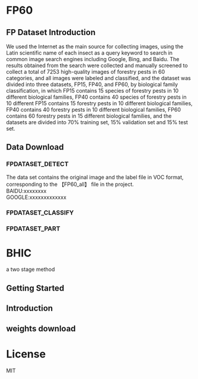 # FP60

## FP Dataset Introduction

We used the Internet as the main source for collecting images, using the Latin scientific name of each insect as a query keyword to search in common image search engines including Google, Bing, and Baidu. The results obtained from the search were collected and manually screened to collect a total of 7253 high-quality images of forestry pests in 60 categories, and all images were labeled and classified, and the dataset was divided into three datasets, FP15, FP40, and FP60, by biological family classification, in which FP15 contains 15 species of forestry pests in 10 different biological families, FP40 contains 40 species of forestry pests in 10 different FP15 contains 15 forestry pests in 10 different biological families, FP40 contains 40 forestry pests in 10 different biological families, FP60 contains 60 forestry pests in 15 different biological families, and the datasets are divided into 70% training set, 15% validation set and 15% test set.

## Data Download

### FPDATASET_DETECT

The data set contains the original image and the label file in VOC format, corresponding to the 【FP60_all】 file in the project. <br>
BAIDU:xxxxxxxx <br>
GOOGLE:xxxxxxxxxxxxx <br>

### FPDATASET_CLASSIFY

### FPDATASET_PART

# BHIC

a two stage method

## Getting Started


## Introduction


## weights download

# License
MIT
